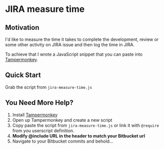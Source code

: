 # JIRA measure time

## Motivation

I'd like to measure the time it takes to complete the development, review or some
other activity on JIRA issue and then log the time in JIRA.

To achieve that I wrote a JavaScript snippet that you can paste into [Tampermonkey][].


## Quick Start

Grab the script from `jira-measure-time.js`


## You Need More Help?

1. Install [Tampermonkey](https://chrome.google.com/webstore/detail/tampermonkey/dhdgffkkebhmkfjojejmpbldmpobfkfo?hl=en)
2. Open up Tampermonkey and create a new script
3. Copy paste the script from `jira-measure-time.js` or
   link it with `@require` from you userscript definition.
4. **Modify @include URL in the header to match your Bitbucket url**
5. Navigate to your Bitbucket commits and behold...

[Tampermonkey]: https://chrome.google.com/webstore/detail/tampermonkey/

